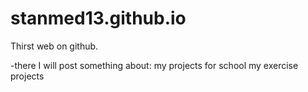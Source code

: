 # stanmed13.github.io

Thirst web on github. 

-there I will post something about:
  my projects for school
  my exercise projects
  
